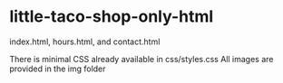 # little-taco-shop-only-html


index.html, hours.html, and contact.html

There is minimal CSS already available in css/styles.css
All images are provided in the img folder
